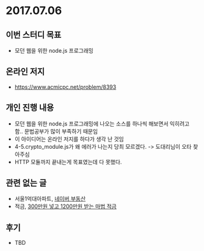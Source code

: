 # 2017.07.06

## 이번 스터디 목표 

* 모던 웹을 위한 node.js 프로그래밍

## 온라인 저지

* https://www.acmicpc.net/problem/8393

## 개인 진행 내용

* 모던 웹을 위한 node.js 프로그래밍에 나오는 소스를 하나씩 해보면서 익히려고 함.. 문법공부가 많이 부족하기 때문임
* 이 아이디어는 온라인 저지를 하다가 생각 난 것임
* 4-5.crypto_module.js가 왜 에러가 나는지 당최 모르겠다. -> 도대리님이 오타 찾아주심
* HTTP 모듈까지 끝내는게 목표였는데 다 못했다.

## 관련 없는 글

* 서울1억대아파트, [네이버 부동산](http://land.naver.com/search/search.nhn?query=서울%201억대%20아파트)
* 적금, [300만원 넣고 1200만원 받는 마법 적금](http://1boon.kakao.com/jobsN/595b5e3ded94d20001f21888?view=simple&talkchannel=1)

## 후기

* TBD